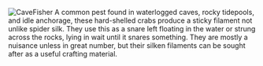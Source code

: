 ![CaveFisher](Beastiary/Images/CaveFisher.png)
A common pest found in waterlogged caves, rocky tidepools, and idle anchorage, these hard-shelled crabs produce a sticky filament not unlike spider silk. They use this as a snare left floating in the water or strung across the rocks, lying in wait until it snares something. They are mostly a nuisance unless in great number, but their silken filaments can be sought after as a useful crafting material.